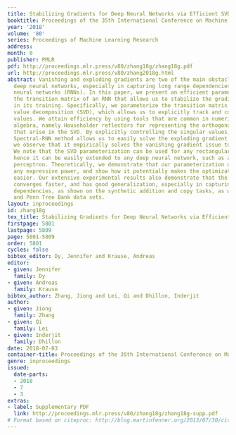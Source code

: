 ```yaml
---
title: Stabilizing Gradients for Deep Neural Networks via Efficient SVD Parameterization
booktitle: Proceedings of the 35th International Conference on Machine Learning
year: '2018'
volume: '80'
series: Proceedings of Machine Learning Research
address: 
month: 0
publisher: PMLR
pdf: http://proceedings.mlr.press/v80/zhang18g/zhang18g.pdf
url: http://proceedings.mlr.press/v80/zhang2018g.html
abstract: Vanishing and exploding gradients are two of the main obstacles in training
  deep neural networks, especially in capturing long range dependencies in recurrent
  neural networks (RNNs). In this paper, we present an efficient parametrization of
  the transition matrix of an RNN that allows us to stabilize the gradients that arise
  in its training. Specifically, we parameterize the transition matrix by its singular
  value decomposition (SVD), which allows us to explicitly track and control its singular
  values. We attain efficiency by using tools that are common in numerical linear
  algebra, namely Householder reflectors for representing the orthogonal matrices
  that arise in the SVD. By explicitly controlling the singular values, our proposed
  Spectral-RNN method allows us to easily solve the exploding gradient problem and
  we observe that it empirically solves the vanishing gradient issue to a large extent.
  We note that the SVD parameterization can be used for any rectangular weight matrix,
  hence it can be easily extended to any deep neural network, such as a multi-layer
  perceptron. Theoretically, we demonstrate that our parameterization does not lose
  any expressive power, and show how it potentially makes the optimization process
  easier. Our extensive experimental results also demonstrate that the proposed framework
  converges faster, and has good generalization, especially in capturing long range
  dependencies, as shown on the synthetic addition and copy tasks, as well as on MNIST
  and Penn Tree Bank data sets.
layout: inproceedings
id: zhang18g
tex_title: Stabilizing Gradients for Deep Neural Networks via Efficient {SVD} Parameterization
firstpage: 5801
lastpage: 5809
page: 5801-5809
order: 5801
cycles: false
bibtex_editor: Dy, Jennifer and Krause, Andreas
editor:
- given: Jennifer
  family: Dy
- given: Andreas
  family: Krause
bibtex_author: Zhang, Jiong and Lei, Qi and Dhillon, Inderjit
author:
- given: Jiong
  family: Zhang
- given: Qi
  family: Lei
- given: Inderjit
  family: Dhillon
date: 2018-07-03
container-title: Proceedings of the 35th International Conference on Machine Learning
genre: inproceedings
issued:
  date-parts:
  - 2018
  - 7
  - 3
extras:
- label: Supplementary PDF
  link: http://proceedings.mlr.press/v80/zhang18g/zhang18g-supp.pdf
# Format based on citeproc: http://blog.martinfenner.org/2013/07/30/citeproc-yaml-for-bibliographies/
---
```

